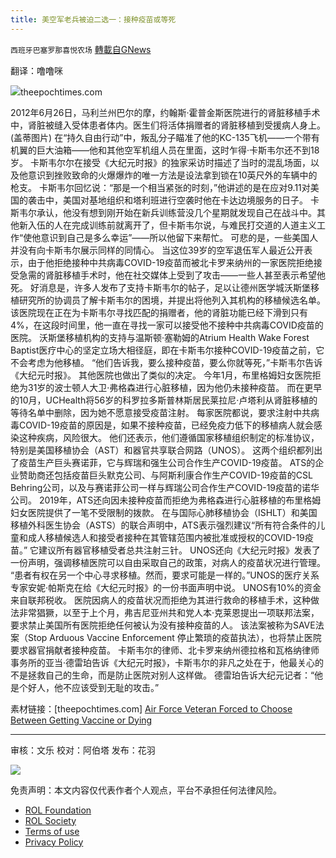 ```yaml
---
title: 美空军老兵被迫二选一：接种疫苗或等死
---
```

`西班牙巴塞罗那喜悦农场` [轉載自GNews](https://gnews.org/zh-hans/2195158/)

翻译：噜噜咪

![](https://assets.gnews.org/wp-content/uploads/2022/03/image-2183-edited.png)theepochtimes.com

2012年6月26日，马利兰州巴尔的摩，约翰斯·霍普金斯医院进行的肾脏移植手术中，肾脏被缝入受体患者体内。医生们将活体捐赠者的肾脏移植到受援病人身上。(盖蒂图片)
在“持久自由行动”中，叛乱分子瞄准了他的KC-135飞机——一个带有机翼的巨大油箱——他和其他空军机组人员在里面，这时乍得·卡斯韦尔还不到18岁。
卡斯韦尔尔在接受《大纪元时报》的独家采访时描述了当时的混乱场面，以及他意识到挫败致命的火爆爆炸的唯一方法是设法拿到锁在10英尺外的车辆中的枪支。
卡斯韦尔回忆说：“那是一个相当紧张的时刻，”他讲述的是在应对9.11对美国的袭击中，美国对基地组织和塔利班进行空袭时他在卡达边境服务的日子。
卡斯韦尔承认，他没有想到刚开始在新兵训练营没几个星期就发现自己在战斗中。其他新入伍的人在完成训练前就离开了，但卡斯韦尔说，与难民打交道的人道主义工作“使他意识到自己是多么幸运”——所以他留下来帮忙。
可悲的是，一些美国人并没有向卡斯韦尔展示同样的同情心。
当这位39岁的空军退伍军人最近公开表示，由于他拒绝接种中共病毒COVID-19疫苗而被北卡罗来纳州的一家医院拒绝接受急需的肾脏移植手术时，他在社交媒体上受到了攻击——一些人甚至表示希望他死。
好消息是，许多人发布了支持卡斯韦尔的帖子，足以让德州医学城沃斯堡移植研究所的协调员了解卡斯韦尔的困境，并提出将他列入其机构的移植候选名单。
该医院现在正在为卡斯韦尔寻找匹配的捐赠者，他的肾脏功能已经下滑到只有4%，在这段时间里，他一直在寻找一家可以接受他不接种中共病毒COVID疫苗的医院。
沃斯堡移植机构的支持与温斯顿·塞勒姆的Atrium Health Wake Forest Baptist医疗中心的坚定立场大相径庭，即在卡斯韦尔接种COVID-19疫苗之前，它不会考虑为他移植。
“他们告诉我，要么接种疫苗，要么你就等死，”卡斯韦尔告诉《大纪元时报》。
其他医院也做出了类似的决定。
今年1月，布里格姆妇女医院拒绝为31岁的波士顿人大卫·弗格森进行心脏移植，因为他仍未接种疫苗。
而在更早的10月，UCHealth将56岁的科罗拉多斯普林斯居民莱拉尼·卢塔利从肾脏移植的等待名单中删除，因为她不愿意接受疫苗注射。
每家医院都说，要求注射中共病毒COVID-19疫苗的原因是，如果不接种疫苗，已经免疫力低下的移植病人就会感染这种疾病，风险很大。
他们还表示，他们遵循国家移植组织制定的标准协议，特别是美国移植协会（AST）和器官共享联合网路（UNOS）。
这两个组织都列出了疫苗生产巨头赛诺菲，它与辉瑞和强生公司合作生产COVID-19疫苗。
ATS的企业赞助商还包括疫苗巨头默克公司、与阿斯利康合作生产COVID-19疫苗的CSL Behring公司，以及与赛诺菲公司一样与辉瑞公司合作生产COVID-19疫苗的诺华公司。
2019年，ATS还向因未接种疫苗而拒绝为弗格森进行心脏移植的布里格姆妇女医院提供了一笔不受限制的拨款。
在与国际心肺移植协会（ISHLT）和美国移植外科医生协会（ASTS）的联合声明中，ATS表示强烈建议“所有符合条件的儿童和成人移植候选人和接受者接种在其管辖范围内被批准或授权的COVID-19疫苗。”
它建议所有器官移植受者总共注射三针。
UNOS还向《大纪元时报》发表了一份声明，强调移植医院可以自由采取自己的政策，对病人的疫苗状况进行管理。
“患者有权在另一个中心寻求移植。然而，要求可能是一样的。”UNOS的医疗关系专家安妮·帕斯克在给《大纪元时报》的一份书面声明中说。
UNOS有10%的资金来自联邦税收。
医院因病人的疫苗状况而拒绝为其进行救命的移植手术，这种做法非常猖獗，以至于上个月，弗吉尼亚州共和党人本·克莱恩提出一项联邦法案，要求禁止美国所有医院拒绝任何被认为没有接种疫苗的人。
该法案被称为SAVE法案（Stop Arduous Vaccine Enforcement 停止繁琐的疫苗执法），也将禁止医院要求器官捐献者接种疫苗。
卡斯韦尔的律师、北卡罗来纳州德拉格和瓦格纳律师事务所的亚当·德雷珀告诉《大纪元时报》，卡斯韦尔的非凡之处在于，他最关心的不是拯救自己的生命，而是防止医院对别人这样做。
德雷珀告诉大纪元记者：“他是个好人，他不应该受到无耻的攻击。”

素材链接：[theepochtimes.com] [Air Force Veteran Forced to Choose Between Getting Vaccine or Dying](https://www.theepochtimes.com/air-force-veteran-forced-to-choose-between-getting-vaccine-or-dying_4345065.html)

* * *

审核：文乐
校对：阿伯塔
发布：花羽

![](https://assets.gnews.org/wp-content/uploads/2022/03/西喜-12.jpeg)

 

免责声明：本文内容仅代表作者个人观点，平台不承担任何法律风险。

- [ROL Foundation](https://rolfoundation.org/)
- [ROL Society](https://rolsociety.org/)
- [Terms of use](https://gnews.org/terms-of-use-3/)
- [Privacy Policy](https://gnews.org/privacy-policy/)
